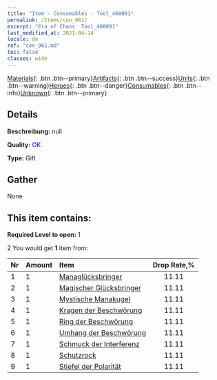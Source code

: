 ```yaml
---
title: "Item - Consumables - Tool_408001"
permalink: /Items/con_961/
excerpt: "Era of Chaos  Tool_408001"
last_modified_at: 2021-04-14
locale: de
ref: "con_961.md"
toc: false
classes: wide
---
```

 [Materials](/de/Items/){: .btn .btn--primary}[Artifacts](/de/Items/Artifacts/){: .btn .btn--success}[Units](/de/Items/Units/){: .btn .btn--warning}[Heroes](/de/Items/Heroes/){: .btn .btn--danger}[Consumables](/de/Items/Consumables/){: .btn .btn--info}[Unknown](/de/Items/Unknown/){: .btn .btn--primary}

## Details
 **Beschreibung:** null

 **Quality:** <span style="color: #0000CD">OK</span>

 **Type:** Gift

## Gather

  None

## This item contains:

 **Required Level to open:** 1

 2 You would get **1** item  from:

  | Nr | Amount |     Item    | Drop Rate,% |
  |:---|:-------|:------------|:---------:|
  | 1 | 1 | [Managlücksbringer](/de/Items/art_112/) | 11.11 | 
  | 2 | 1 | [Magischer Glücksbringer](/de/Items/art_113/) | 11.11 | 
  | 3 | 1 | [Mystische Manakugel](/de/Items/art_114/) | 11.11 | 
  | 4 | 1 | [Kragen der Beschwörung](/de/Items/art_115/) | 11.11 | 
  | 5 | 1 | [Ring der Beschwörung](/de/Items/art_116/) | 11.11 | 
  | 6 | 1 | [Umhang der Beschwörung](/de/Items/art_117/) | 11.11 | 
  | 7 | 1 | [Schmuck der Interferenz](/de/Items/art_118/) | 11.11 | 
  | 8 | 1 | [Schutzrock](/de/Items/art_119/) | 11.11 | 
  | 9 | 1 | [Stiefel der Polarität](/de/Items/art_120/) | 11.11 | 
